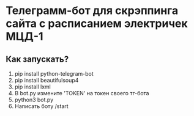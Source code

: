 # Телеграмм-бот для скрэппинга сайта с расписанием электричек МЦД-1
## Как запускать?
1) pip install python-telegram-bot
2) pip install beautifulsoup4
3) pip install lxml
4) В bot.py измените 'TOKEN' на токен своего тг-бота
5) python3 bot.py
6) Написать боту /start
